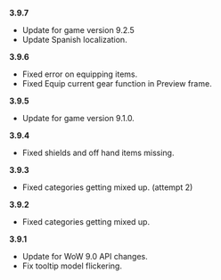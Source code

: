 **3.9.7**

- Update for game version 9.2.5
- Update Spanish localization.

**3.9.6**

- Fixed error on equipping items.
- Fixed Equip current gear function in Preview frame.

**3.9.5**

- Update for game version 9.1.0.

**3.9.4**

- Fixed shields and off hand items missing.

**3.9.3**

- Fixed categories getting mixed up. (attempt 2)

**3.9.2**

- Fixed categories getting mixed up.

**3.9.1**

- Update for WoW 9.0 API changes.
- Fix tooltip model flickering.